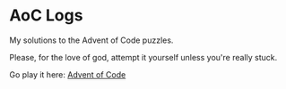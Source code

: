 # AoC Logs

My solutions to the Advent of Code puzzles.

Please, for the love of god, attempt it yourself unless you're really stuck.

Go play it here: [Advent of Code](https://adventofcode.com/)
